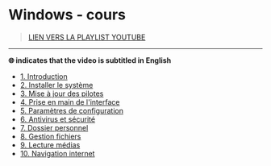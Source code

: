 # Windows - cours

> [LIEN VERS LA PLAYLIST YOUTUBE](https://www.youtube.com/playlist?list=PLrSOXFDHBtfFl6k7dLGdm3vrqYufjpwBw)

---

**🌐 indicates that the video is subtitled in English**

+ [1. Introduction](https://www.youtube.com/watch?v=llfX-7RNwDM)
+ [2. Installer le système](https://www.youtube.com/watch?v=kKoOjrNzhtQ)
+ [3. Mise à jour des pilotes](https://www.youtube.com/watch?v=1svnME_vEao)
+ [4. Prise en main de l'interface](https://www.youtube.com/watch?v=y7a521VyWQ4)
+ [5. Paramètres de configuration](https://www.youtube.com/watch?v=c88NIKuGVCIs)
+ [6. Antivirus et sécurité](https://www.youtube.com/watch?v=9nvNGk-JA0A)
+ [7. Dossier personnel](https://www.youtube.com/watch?v=z_AMq3vB--M)
+ [8. Gestion fichiers](https://www.youtube.com/watch?v=crdv_xEBnAI)
+ [9. Lecture médias](https://www.youtube.com/watch?v=-q2eSc_mtx8)
+ [10. Navigation internet](https://www.youtube.com/watch?v=qGEfu-gokrM)
